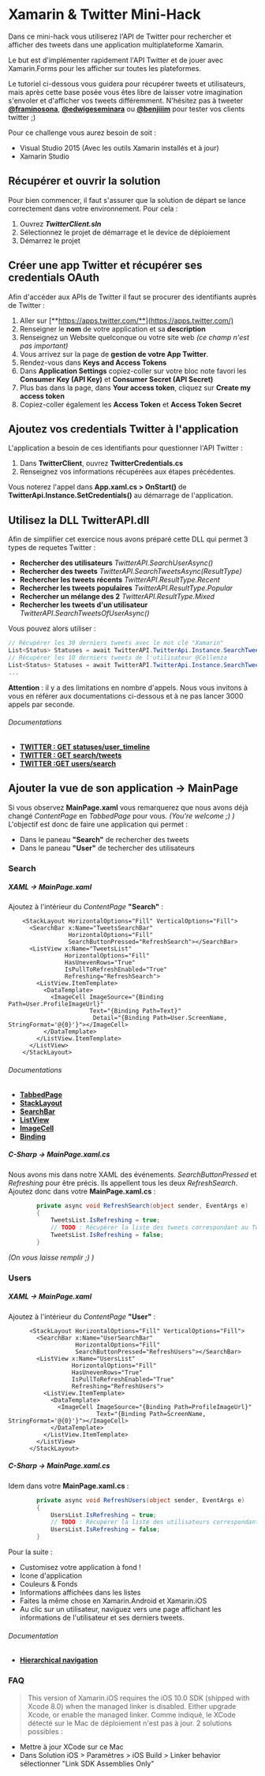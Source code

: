 # Xamarin & Twitter Mini-Hack
Dans ce mini-hack vous utiliserez l'API de Twitter pour rechercher et afficher des tweets dans une application multiplateforme Xamarin.

Le but est d'implémenter rapidement l'API Twitter et de jouer avec Xamarin.Forms pour les afficher sur toutes les plateformes.

Le tutoriel ci-dessous vous guidera pour récupérer tweets et utilisateurs, mais après cette base posée vous êtes libre de laisser votre imagination s'envoler et d'afficher vos tweets différemment. 
N'hésitez pas à tweeter [**@framinosona**](https://twitter.com/framinosona), [**@edwigeseminara**](https://twitter.com/edwigeseminara) ou [**@benjiiim**](https://twitter.com/benjiiim) pour tester vos clients twitter ;)

Pour ce challenge vous aurez besoin de soit :

- Visual Studio 2015 (Avec les outils Xamarin installés et à jour)
- Xamarin Studio

## Récupérer et ouvrir la solution
Pour bien commencer, il faut s'assurer que la solution de départ se lance correctement dans votre environnement. 
Pour cela :

1. Ouvrez ***TwitterClient.sln***
2. Sélectionnez le projet de démarrage et le device de déploiement
3. Démarrez le projet

## Créer une app Twitter et récupérer ses credentials OAuth
Afin d'accéder aux APIs de Twitter il faut se procurer des identifiants auprès de Twitter :

1. Aller sur [**https://apps.twitter.com/**](https://apps.twitter.com/)
2. Renseigner le **nom** de votre application et sa **description**
3. Renseignez un Website quelconque ou votre site web *(ce champ n'est pas important)*
4. Vous arrivez sur la page de **gestion de votre App Twitter**.
5. Rendez-vous dans **Keys and Access Tokens**
6. Dans **Application Settings** copiez-coller sur votre bloc note favori les **Consumer Key (API Key)** et **Consumer Secret (API Secret)**
7. Plus bas dans la page, dans **Your access token**, cliquez sur **Create my access token**
8. Copiez-coller également les **Access Token**  et **Access Token Secret**

## Ajoutez vos credentials Twitter à l'application
L'application a besoin de ces identifiants pour questionner l'API Twitter : 

1. Dans **TwitterClient**, ouvrez **TwitterCredentials.cs**
2. Renseignez vos informations récupérées aux étapes précédentes.

Vous noterez l'appel dans **App.xaml.cs > OnStart()** de **TwitterApi.Instance.SetCredentials()** au démarrage de l'application.

## Utilisez la DLL TwitterAPI.dll
Afin de simplifier cet exercice nous avons préparé cette DLL qui permet 3 types de requetes Twitter :

- **Rechercher des utilisateurs** *TwitterAPI.SearchUserAsync()*
- **Rechercher des tweets** *TwitterAPI.SearchTweetsAsync(ResultType)*
 - **Rechercher les tweets récents** *TwitterAPI.ResultType.Recent*
 - **Rechercher les tweets populaires** *TwitterAPI.ResultType.Popular*
 - **Rechercher un mélange des 2** *TwitterAPI.ResultType.Mixed*
- **Rechercher les tweets d'un utilisateur** *TwitterAPI.SearchTweetsOfUserAsync()*

Vous pouvez alors utiliser :
```csharp
// Récupérer les 30 derniers tweets avec le mot clé "Xamarin"
List<Status> Statuses = await TwitterAPI.TwitterApi.Instance.SearchTweetsAsync("Xamarin", 30, ResultType.Recent);
// Récupérer les 10 derniers tweets de l'utilisateur @Cellenza
List<Status> Statuses = await TwitterAPI.TwitterApi.Instance.SearchTweetsOfUserAsync("Cellenza", 10);
...
```
**Attention** : il y a des limitations en nombre d'appels. Nous vous invitons à vous en référer aux documentations ci-dessous et à ne pas lancer 3000 appels par seconde.

###### Documentations
- [**TWITTER : GET statuses/user_timeline**](https://dev.twitter.com/rest/reference/get/statuses/user_timeline)
- [**TWITTER : GET search/tweets**](https://dev.twitter.com/rest/reference/get/search/tweets)
- [**TWITTER :GET users/search**](https://dev.twitter.com/rest/reference/get/users/search)

## Ajouter la vue de son application -> MainPage
Si vous observez **MainPage.xaml** vous remarquerez que nous avons déjà changé *ContentPage* en *TabbedPage* pour vous. 
*(You're welcome ;) )*
L'objectif est donc de faire une application qui permet :

- Dans le paneau **"Search"** de rechercher des tweets
- Dans le paneau **"User"** de techercher des utilisateurs

### Search
##### XAML -> MainPage.xaml
Ajoutez à l'intérieur du *ContentPage* **"Search"** :
```xaml
    <StackLayout HorizontalOptions="Fill" VerticalOptions="Fill">
      <SearchBar x:Name="TweetsSearchBar"
                 HorizontalOptions="Fill"
                 SearchButtonPressed="RefreshSearch"></SearchBar>
      <ListView x:Name="TweetsList"
                HorizontalOptions="Fill"
                HasUnevenRows="True"
                IsPullToRefreshEnabled="True"
                Refreshing="RefreshSearch">
        <ListView.ItemTemplate>
          <DataTemplate>
            <ImageCell ImageSource="{Binding Path=User.ProfileImageUrl}"
                       Text="{Binding Path=Text}"
                        Detail="{Binding Path=User.ScreenName, StringFormat='@{0}'}"></ImageCell>
          </DataTemplate>
        </ListView.ItemTemplate>
      </ListView>
    </StackLayout>
```

###### Documentations
- [**TabbedPage**](https://developer.xamarin.com/guides/xamarin-forms/user-interface/navigation/tabbed-page/)
- [**StackLayout**](https://developer.xamarin.com/guides/xamarin-forms/user-interface/layouts/stack-layout/)
- [**SearchBar**](https://developer.xamarin.com/api/type/Xamarin.Forms.SearchBar/)
- [**ListView**](https://developer.xamarin.com/guides/xamarin-forms/user-interface/listview/)
- [**ImageCell**](https://developer.xamarin.com/guides/xamarin-forms/user-interface/listview/customizing-cell-appearance/)
- [**Binding**](https://developer.xamarin.com/guides/xamarin-forms/xaml/xaml-basics/data_binding_basics/)

##### C-Sharp -> MainPage.xaml.cs
Nous avons mis dans notre XAML des événements. *SearchButtonPressed* et *Refreshing* pour être précis. Ils appellent tous les deux *RefreshSearch*. Ajoutez donc dans votre **MainPage.xaml.cs** :
```csharp
        private async void RefreshSearch(object sender, EventArgs e)
        {
            TweetsList.IsRefreshing = true;
            // TODO : Récupérer la liste des tweets correspondant au TweetsSearchBar.Textet les ajouter à UsersList.ItemsSource
            TweetsList.IsRefreshing = false;
        }
```
*(On vous laisse remplir ;) )*

### Users
##### XAML -> MainPage.xaml
Ajoutez à l'intérieur du *ContentPage* **"User"** :
```xaml
      <StackLayout HorizontalOptions="Fill" VerticalOptions="Fill">
        <SearchBar x:Name="UserSearchBar"
                   HorizontalOptions="Fill"
                   SearchButtonPressed="RefreshUsers"></SearchBar>
        <ListView x:Name="UsersList"
                  HorizontalOptions="Fill"
                  HasUnevenRows="True"
                  IsPullToRefreshEnabled="True"
                  Refreshing="RefreshUsers">
          <ListView.ItemTemplate>
            <DataTemplate>
              <ImageCell ImageSource="{Binding Path=ProfileImageUrl}"
                         Text="{Binding Path=ScreenName, StringFormat='@{0}'}"></ImageCell>
            </DataTemplate>
          </ListView.ItemTemplate>
        </ListView>
      </StackLayout>
```
##### C-Sharp -> MainPage.xaml.cs
Idem dans votre **MainPage.xaml.cs** :
```csharp
        private async void RefreshUsers(object sender, EventArgs e)
        {
            UsersList.IsRefreshing = true;
            // TODO : Récupérer la liste des utilisateurs correspondant au UserSearchBar.Text et les ajouter à UsersList.ItemsSource
            UsersList.IsRefreshing = false;
        }
```

Pour la suite :

- Customisez votre application à fond !
 - Icone d'application
 - Couleurs & Fonds
 - Informations affichées dans les listes
- Faites la même chose en Xamarin.Android et Xamarin.iOS
- Au clic sur un utilisateur, naviguez vers une page affichant les informations de l'utilisateur et ses derniers tweets.
###### Documentation
- [**Hierarchical navigation**](https://developer.xamarin.com/guides/xamarin-forms/user-interface/navigation/hierarchical/)

### FAQ
> This version of Xamarin.iOS requires the iOS 10.0 SDK (shipped with Xcode 8.0) when the managed linker is disabled. Either upgrade Xcode, or enable the managed linker.
Comme indiqué, le XCode détecté sur le Mac de déploiement n'est pas à jour. 2 solutions possibles :
- Mettre à jour XCode sur ce Mac
- Dans Solution iOS > Paramètres > iOS Build > Linker behavior sélectionner "Link SDK Assemblies Only"
